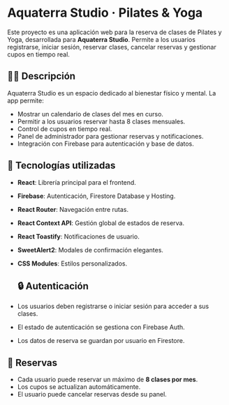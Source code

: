 # Aquaterra Studio · Pilates & Yoga

Este proyecto es una aplicación web para la reserva de clases de Pilates y Yoga, desarrollada para **Aquaterra Studio**.
Permite a los usuarios registrarse, iniciar sesión, reservar clases, cancelar reservas y gestionar cupos en tiempo real.

## 🧘‍♀️ Descripción

Aquaterra Studio es un espacio dedicado al bienestar físico y mental. La app permite:
- Mostrar un calendario de clases del mes en curso.
- Permitir a los usuarios reservar hasta 8 clases mensuales.
- Control de cupos en tiempo real.
- Panel de administrador para gestionar reservas y notificaciones.
- Integración con Firebase para autenticación y base de datos.

## 🚀 Tecnologías utilizadas

- **React**: Librería principal para el frontend.
- **Firebase**: Autenticación, Firestore Database y Hosting.
- **React Router**: Navegación entre rutas.
- **React Context API**: Gestión global de estados de reserva.
- **React Toastify**: Notificaciones de usuario.
- **SweetAlert2**: Modales de confirmación elegantes.
- **CSS Modules**: Estilos personalizados.

  ## 🔒 Autenticación

- Los usuarios deben registrarse o iniciar sesión para acceder a sus clases.
- El estado de autenticación se gestiona con Firebase Auth.
- Los datos de reserva se guardan por usuario en Firestore.

## 📅 Reservas

- Cada usuario puede reservar un máximo de **8 clases por mes**.
- Los cupos se actualizan automáticamente.
- El usuario puede cancelar reservas desde su panel.
